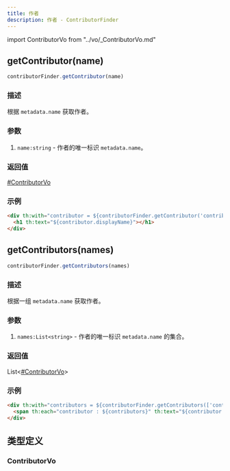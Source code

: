 ```yaml
---
title: 作者
description: 作者 - ContributorFinder
---
```


import ContributorVo from "../vo/_ContributorVo.md"

## getContributor(name)

```js
contributorFinder.getContributor(name)
```

### 描述

根据 `metadata.name` 获取作者。

### 参数

1. `name:string` - 作者的唯一标识 `metadata.name`。

### 返回值

[#ContributorVo](#contributorvo)

### 示例

```html
<div th:with="contributor = ${contributorFinder.getContributor('contributor-foo')}">
  <h1 th:text="${contributor.displayName}"></h1>
</div>
```

## getContributors(names)

```js
contributorFinder.getContributors(names)
```

### 描述

根据一组 `metadata.name` 获取作者。

### 参数

1. `names:List<string>` - 作者的唯一标识 `metadata.name` 的集合。

### 返回值

List\<[#ContributorVo](#contributorvo)\>

### 示例

```html
<div th:with="contributors = ${contributorFinder.getContributors(['contributor-foo, 'contributor-bar'])}">
  <span th:each="contributor : ${contributors}" th:text="${contributor.displayName}"></span>
</div>
```

## 类型定义

### ContributorVo

<ContributorVo />
